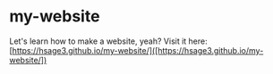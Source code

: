 # my-website
Let's learn how to make a website, yeah?
Visit it here: [https://hsage3.github.io/my-website/]([https://hsage3.github.io/my-website/])
